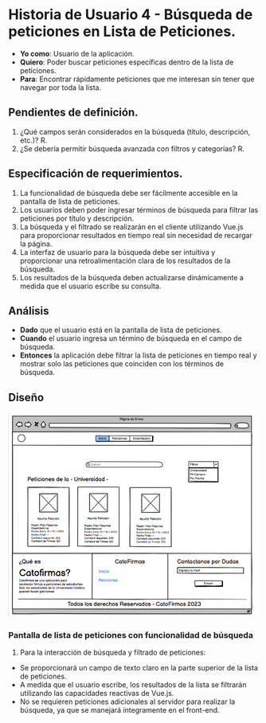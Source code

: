 # Historia de Usuario 4 - Búsqueda de peticiones en Lista de Peticiones.

- **Yo como**: Usuario de la aplicación.
- **Quiero**: Poder buscar peticiones específicas dentro de la lista de peticiones.
- **Para**: Encontrar rápidamente peticiones que me interesan sin tener que navegar por toda la lista.

## Pendientes de definición.

1. ¿Qué campos serán considerados en la búsqueda (título, descripción, etc.)?
   R.
2. ¿Se debería permitir búsqueda avanzada con filtros y categorías?
   R.

## Especificación de requerimientos.

1. La funcionalidad de búsqueda debe ser fácilmente accesible en la pantalla de lista de peticiones.
2. Los usuarios deben poder ingresar términos de búsqueda para filtrar las peticiones por título y descripción.
3. La búsqueda y el filtrado se realizarán en el cliente utilizando Vue.js para proporcionar resultados en tiempo real sin necesidad de recargar la página.
4. La interfaz de usuario para la búsqueda debe ser intuitiva y proporcionar una retroalimentación clara de los resultados de la búsqueda.
5. Los resultados de la búsqueda deben actualizarse dinámicamente a medida que el usuario escribe su consulta.

## Análisis

- **Dado** que el usuario está en la pantalla de lista de peticiones.
- **Cuando** el usuario ingresa un término de búsqueda en el campo de búsqueda.
- **Entonces** la aplicación debe filtrar la lista de peticiones en tiempo real y mostrar solo las peticiones que coinciden con los términos de búsqueda.

## Diseño

![Alt text](/historias/pantallas/list_of_petitions_page.png)

### Pantalla de lista de peticiones con funcionalidad de búsqueda

1. Para la interacción de búsqueda y filtrado de peticiones:

- Se proporcionará un campo de texto claro en la parte superior de la lista de peticiones.
- A medida que el usuario escribe, los resultados de la lista se filtrarán utilizando las capacidades reactivas de Vue.js.
- No se requieren peticiones adicionales al servidor para realizar la búsqueda, ya que se manejará íntegramente en el front-end.
